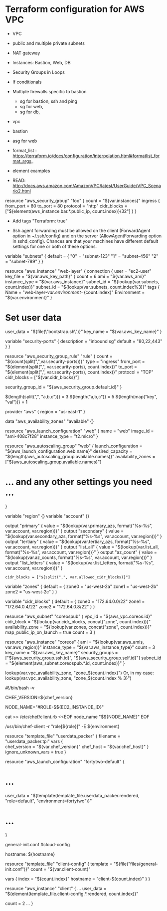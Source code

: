# Terraform configuration for AWS VPC

- VPC
- public and multiple private subnets
- NAT gateway
- Instances: Bastion, Web, DB




- Security Groups in Loops
- If conditionals
- Multiple firewalls specific to bastion
    - sg for bastion, ssh and ping
    - sg for web,
    - sg for db,
    
    
- vpc
- bastion
- asg for web


- format_list : https://terraform.io/docs/configuration/interpolation.html#formatlist_format_args_
- element examples
- READ: http://docs.aws.amazon.com/AmazonVPC/latest/UserGuide/VPC_Scenario2.html


resource "aws_security_group" "foo" {
  count = "${var.instances}"
  ingress {
    from_port = 80
    to_port = 80
    protocol = "http"
    cidr_blocks = ["${element(aws_instance.bar.*.public_ip, count.index)}/32"]
  }
}

- Add tags "Terraform: true"

- Ssh agent forwarding must be allowed on the client (ForwardAgent option in ~/.ssh/config) and on the server 
(AllowAgentForwarding option in sshd_config). Chances are that your machines have different default settings 
for one or both of these options.




variable "subnets" {
  default = {
    "0" = "subnet-123"
    "1" = "subnet-456"
    "2" = "subnet-789"
  }
}

resource "aws_instance" "web-layer" {
  connection {
    user = "ec2-user"
    key_file = "${var.aws_key_path}"
  }
  count = 6
  ami = "${var.aws_ami}"
  instance_type = "${var.aws_instance}"
  subnet_id = "${lookup(var.subnets, count.index)}"  
  subnet_id = "${lookup(var.subnets, count.index%3)}"
  tags {
    Name = "web-layer-${var.environment}-${count.index}"
    Environment = "${var.environment}"
  }
  # Set user data
  user_data = "${file(\"bootstrap.sh\")}"
  key_name = "${var.aws_key_name}"
}




variable "security-ports" {
  description = "inbound sg"
  default  = "80,22,443"
  }
}


resource "aws_security_group_rule" "rule" {
  count = "${count(split(",",var.security-ports))}"
  type = "ingress"
  from_port = "${element(split(",", var.security-ports), count.index)}"
  to_port = "${element(split(",", var.security-ports), count.index)}"
  protocol = "TCP"
  cidr_blocks = ["${var.cidr_blocks}"]

  security_group_id = "${aws_security_group.default.id}"
 }
 
 
 
 
${length(split(",", "a,b,c"))} = 3
${length("a,b,c")} = 5
${length(map("key", "val"))} = 1

 
 
 
provider "aws" {
  region = "us-east-1"
}

data "aws_availability_zones" "available" {}

resource "aws_launch_configuration" "web" {
  name = "web"
  image_id = "ami-408c7f28"
  instance_type = "t2.micro"
}

resource "aws_autoscaling_group" "web" {
  launch_configuration = "${aws_launch_configuration.web.name}"
  desired_capacity = "${length(aws_autoscaling_group.available.names)}"
  availability_zones = ["${aws_autoscaling_group.available.names}"]
  # ... and any other settings you need ...
}




 
 
 variable "region" {}
variable "account" {}

output "primary" {
    value = "${lookup(var.primary_azs, format(\"%s-%s\", var.account, var.region))}"
}
output "secondary" {
    value = "${lookup(var.secondary_azs, format(\"%s-%s\", var.account, var.region))}"
}
output "tertiary" {
    value = "${lookup(var.tertiary_azs, format(\"%s-%s\", var.account, var.region))}"
}
output "list_all" {
    value = "${lookup(var.list_all, format(\"%s-%s\", var.account, var.region))}"
}
output "az_count" {
    value = "${lookup(var.az_counts, format(\"%s-%s\", var.account, var.region))}"
}
output "list_letters" {
    value = "${lookup(var.list_letters, format(\"%s-%s\", var.account, var.region))}"
}




    cidr_blocks = ["${split(",", var.allowed_cidr_blocks)}"]





variable "zones" {
    default = {
        zone0 = "us-west-2a"
        zone1 = "us-west-2b"
        zone2 = "us-west-2c"
    }
}

variable "cidr_blocks" {
    default = {
        zone0 = "172.64.0.0/22"
        zone1 = "172.64.0.4/22"
        zone2 = "172.64.0.8/22"
    }
}

resource "aws_subnet" "coreospub" {
  vpc_id = "${aws_vpc.coreos.id}"
  cidr_block = "${lookup(var.cidr_blocks, concat("zone", count.index))}"
  availability_zone = "${lookup(var.zones, concat("zone", count.index))}"
  map_public_ip_on_launch = true
  count = 3
}

resource "aws_instance" "coreos" {
  ami = "${lookup(var.aws_amis, var.aws_region)}"
  instance_type = "${var.aws_instance_type}"
  count = 3
  key_name = "${var.aws_key_name}"
  security_groups = ["${aws_security_group.ssh.id}", "${aws_security_group.self.id}"]
  subnet_id = "${element(aws_subnet.coreospub.*.id, count.index)}"
}



lookup(var.vpc_availability_zone, "zone_${count.index}")
Or, in my case:
lookup(var.vpc_availability_zone, "zone_${count.index % 3}")













#!/bin/bash -v

CHEF_VERSION=${chef_version}

NODE_NAME="#ROLE-$${EC2_INSTANCE_ID}"

cat >> /etc/chef/client.rb <<EOF
node_name "$${NODE_NAME}"
EOF

/usr/bin/chef-client -r "role[${role}]" -E ${environment}


resource "template_file" "userdata_packer" {
  filename = "userdata_packer.tpl"
  vars {   
    chef_version = "${var.chef_version}"
    chef_host = "${var.chef_host}"
  }
  ignore_unknown_vars = true
}


resource "aws_launch_configuration" "fortytwo-default" {
  # ...
  user_data = "${template(template_file.userdata_packer.rendered, "role=default", "environment=fortytwo")}" 
  # ...
}






general-init.conf
#cloud-config

hostname: ${hostname}


resource "template_file" "client-config" {
  template = "${file("files/general-init.conf")}"
  count = "${var.client-count}"

  vars {
    index = "${count.index}"
    hostname = "client-${count.index}"
  }
}



resource "aws_instance" "client" {
  ...
  user_data = "${element(template_file.client-config.*.rendered, count.index)}"

  count = 2
  ...
}







